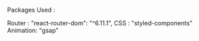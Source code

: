 Packages Used :

Router : "react-router-dom": "^6.11.1",
CSS : "styled-components"
Animation: "gsap"
